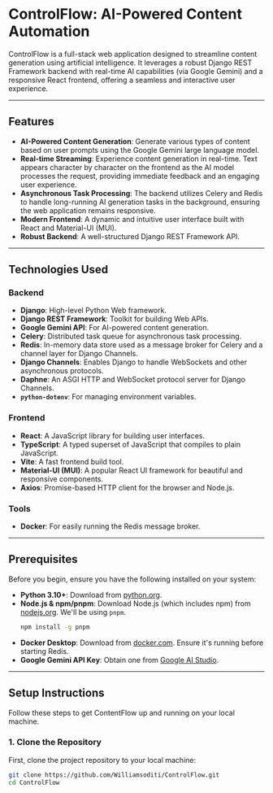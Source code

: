 # ControlFlow: AI-Powered Content Automation 

ControlFlow is a full-stack web application designed to streamline content generation using artificial intelligence. It leverages a robust Django REST Framework backend with real-time AI capabilities (via Google Gemini) and a responsive React frontend, offering a seamless and interactive user experience.

---

##  Features

* **AI-Powered Content Generation**: Generate various types of content based on user prompts using the Google Gemini large language model.
* **Real-time Streaming**: Experience content generation in real-time. Text appears character by character on the frontend as the AI model processes the request, providing immediate feedback and an engaging user experience.
* **Asynchronous Task Processing**: The backend utilizes Celery and Redis to handle long-running AI generation tasks in the background, ensuring the web application remains responsive.
* **Modern Frontend**: A dynamic and intuitive user interface built with React and Material-UI (MUI).
* **Robust Backend**: A well-structured Django REST Framework API.

---

##  Technologies Used

### Backend
* **Django**: High-level Python Web framework.
* **Django REST Framework**: Toolkit for building Web APIs.
* **Google Gemini API**: For AI-powered content generation.
* **Celery**: Distributed task queue for asynchronous task processing.
* **Redis**: In-memory data store used as a message broker for Celery and a channel layer for Django Channels.
* **Django Channels**: Enables Django to handle WebSockets and other asynchronous protocols.
* **Daphne**: An ASGI HTTP and WebSocket protocol server for Django Channels.
* **`python-dotenv`**: For managing environment variables.

### Frontend
* **React**: A JavaScript library for building user interfaces.
* **TypeScript**: A typed superset of JavaScript that compiles to plain JavaScript.
* **Vite**: A fast frontend build tool.
* **Material-UI (MUI)**: A popular React UI framework for beautiful and responsive components.
* **Axios**: Promise-based HTTP client for the browser and Node.js.

### Tools
* **Docker**: For easily running the Redis message broker.

---

##  Prerequisites

Before you begin, ensure you have the following installed on your system:

* **Python 3.10+**: Download from [python.org](https://www.python.org/downloads/).
* **Node.js & npm/pnpm**: Download Node.js (which includes npm) from [nodejs.org](https://nodejs.org/). We'll be using `pnpm`.
    ```bash
    npm install -g pnpm
    ```
* **Docker Desktop**: Download from [docker.com](https://www.docker.com/products/docker-desktop/). Ensure it's running before starting Redis.
* **Google Gemini API Key**: Obtain one from [Google AI Studio](https://aistudio.google.com/app/apikey).

---

##  Setup Instructions

Follow these steps to get ContentFlow up and running on your local machine.

### 1. Clone the Repository

First, clone the project repository to your local machine:

```bash
git clone https://github.com/Williamsoditi/ControlFlow.git
cd ControlFlow

